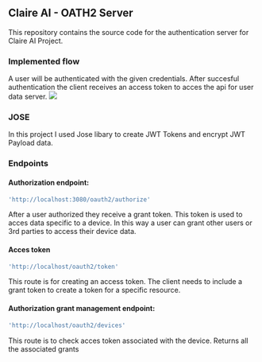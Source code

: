 ## Claire AI - OATH2 Server

This repository contains the source code for the authentication server for Claire AI Project.

### Implemented flow
A user will be authenticated with the given credentials. After succesful authentication the client receives an access token to acces the api for user data server.
<img src="https://image.slidesharecdn.com/oauth2spring-150929104710-lva1-app6891/95/oauth2-and-spring-security-23-638.jpg?cb=1443523771">

### JOSE
In this project I used Jose libary to create JWT Tokens and encrypt JWT Payload data.

### Endpoints

#### Authorization endpoint: 

```js
'http://localhost:3080/oauth2/authorize'
```

After a user authorized they receive a grant token. This token is used to acces data specific to a device.
In this way a user can grant other users or 3rd parties to access their device data.

#### Acces token

```js
'http://localhost/oauth2/token'
```

This route is for creating an access token.
The client needs to include a grant token to create a token for a specific resource.

#### Authorization grant management endpoint: 

```js
'http://localhost/oauth2/devices'
```
This route is to check acces token associated with the device.
Returns all the associated grants
